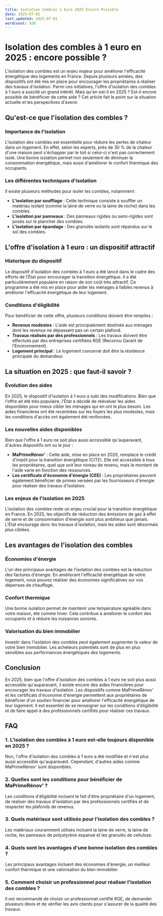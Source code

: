 ```yaml
---
title: Isolation Combles 1 Euro 2025 Encore Possible
date: 2025-07-01
last_updated: 2025-07-01
wordcount: 920
---
```


# Isolation des combles à 1 euro en 2025 : encore possible ?

L'isolation des combles est un enjeu majeur pour améliorer l'efficacité énergétique des logements en France. Depuis plusieurs années, des dispositifs ont été mis en place pour encourager les propriétaires à réaliser des travaux d'isolation. Parmi ces initiatives, l'offre d'isolation des combles à 1 euro a suscité un grand intérêt. Mais qu'en est-il en 2025 ? Est-il encore possible de bénéficier de cette aide ? Cet article fait le point sur la situation actuelle et les perspectives d'avenir.

## Qu'est-ce que l'isolation des combles ?

### Importance de l'isolation

L'isolation des combles est essentielle pour réduire les pertes de chaleur dans un logement. En effet, selon les experts, près de 30 % de la chaleur d'une maison peut s'échapper par le toit si celui-ci n'est pas correctement isolé. Une bonne isolation permet non seulement de diminuer la consommation énergétique, mais aussi d'améliorer le confort thermique des occupants.

### Les différentes techniques d'isolation

Il existe plusieurs méthodes pour isoler les combles, notamment :

- **L'isolation par soufflage** : Cette technique consiste à souffler un matériau isolant (comme la laine de verre ou la laine de roche) dans les combles.
- **L'isolation par panneaux** : Des panneaux rigides ou semi-rigides sont posés sur le plancher des combles.
- **L'isolation par épandage** : Des granulés isolants sont répandus sur le sol des combles.

## L'offre d'isolation à 1 euro : un dispositif attractif

### Historique du dispositif

Le dispositif d'isolation des combles à 1 euro a été lancé dans le cadre des efforts de l'État pour encourager la transition énergétique. Il a été particulièrement populaire en raison de son coût très attractif. Ce programme a été mis en place pour aider les ménages à faibles revenus à améliorer l'efficacité énergétique de leur logement.

### Conditions d'éligibilité

Pour bénéficier de cette offre, plusieurs conditions doivent être remplies :

- **Revenus modestes** : L'aide est principalement destinée aux ménages dont les revenus ne dépassent pas un certain plafond.
- **Travaux réalisés par des professionnels** : Les travaux doivent être effectués par des entreprises certifiées RGE (Reconnu Garant de l’Environnement).
- **Logement principal** : Le logement concerné doit être la résidence principale du demandeur.

## La situation en 2025 : que faut-il savoir ?

### Évolution des aides

En 2025, le dispositif d'isolation à 1 euro a subi des modifications. Bien que l'offre ait été très populaire, l'État a décidé de réévaluer les aides disponibles pour mieux cibler les ménages qui en ont le plus besoin. Les aides financières ont été recentrées sur les foyers les plus modestes, mais les conditions d'accès ont également été renforcées.

### Les nouvelles aides disponibles

Bien que l'offre à 1 euro ne soit plus aussi accessible qu'auparavant, d'autres dispositifs ont vu le jour :

- **MaPrimeRénov'** : Cette aide, mise en place en 2020, remplace le crédit d'impôt pour la transition énergétique (CITE). Elle est accessible à tous les propriétaires, quel que soit leur niveau de revenu, mais le montant de l'aide varie en fonction des ressources.
- **Les certificats d'économie d'énergie (CEE)** : Les propriétaires peuvent également bénéficier de primes versées par les fournisseurs d'énergie pour réaliser des travaux d'isolation.

### Les enjeux de l'isolation en 2025

L'isolation des combles reste un enjeu crucial pour la transition énergétique en France. En 2025, les objectifs de réduction des émissions de gaz à effet de serre et de consommation d'énergie sont plus ambitieux que jamais. L'État encourage donc les travaux d'isolation, mais les aides sont désormais plus ciblées.

## Les avantages de l'isolation des combles

### Économies d'énergie

L'un des principaux avantages de l'isolation des combles est la réduction des factures d'énergie. En améliorant l'efficacité énergétique de votre logement, vous pouvez réaliser des économies significatives sur vos dépenses de chauffage.

### Confort thermique

Une bonne isolation permet de maintenir une température agréable dans votre maison, été comme hiver. Cela contribue à améliorer le confort des occupants et à réduire les nuisances sonores.

### Valorisation du bien immobilier

Investir dans l'isolation des combles peut également augmenter la valeur de votre bien immobilier. Les acheteurs potentiels sont de plus en plus sensibles aux performances énergétiques des logements.

## Conclusion

En 2025, bien que l'offre d'isolation des combles à 1 euro ne soit plus aussi accessible qu'auparavant, il existe encore des aides financières pour encourager les travaux d'isolation. Les dispositifs comme MaPrimeRénov' et les certificats d'économie d'énergie permettent aux propriétaires de bénéficier d'un soutien financier pour améliorer l'efficacité énergétique de leur logement. Il est essentiel de se renseigner sur les conditions d'éligibilité et de faire appel à des professionnels certifiés pour réaliser ces travaux.

## FAQ

### 1. L'isolation des combles à 1 euro est-elle toujours disponible en 2025 ?

Non, l'offre d'isolation des combles à 1 euro a été modifiée et n'est plus aussi accessible qu'auparavant. Cependant, d'autres aides comme MaPrimeRénov' sont disponibles.

### 2. Quelles sont les conditions pour bénéficier de MaPrimeRénov' ?

Les conditions d'éligibilité incluent le fait d'être propriétaire d'un logement, de réaliser des travaux d'isolation par des professionnels certifiés et de respecter les plafonds de revenus.

### 3. Quels matériaux sont utilisés pour l'isolation des combles ?

Les matériaux couramment utilisés incluent la laine de verre, la laine de roche, les panneaux de polystyrène expansé et les granulés de cellulose.

### 4. Quels sont les avantages d'une bonne isolation des combles ?

Les principaux avantages incluent des économies d'énergie, un meilleur confort thermique et une valorisation du bien immobilier.

### 5. Comment choisir un professionnel pour réaliser l'isolation des combles ?

Il est recommandé de choisir un professionnel certifié RGE, de demander plusieurs devis et de vérifier les avis clients pour s'assurer de la qualité des travaux.